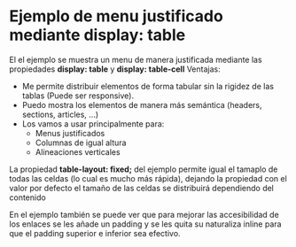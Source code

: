 # Ejemplo de menu justificado mediante display: table
El el ejemplo se muestra un menu de manera justificada mediante las propiedades **display: table** y **display: table-cell**
Ventajas: 
- Me permite distribuir elementos de forma tabular sin la rigidez de las tablas (Puede ser responsive).
- Puedo mostra los elementos de manera más semántica (headers, sections, articles, ...)
- Los vamos a usar principalmente para:
    - Menus justificados
    - Columnas de igual altura
    - Alineaciones verticales

La propiedad **table-layout: fixed;** del ejemplo permite igual el tamaplo de todas las celdas (lo cual es mucho más rápida), dejando la propiedad con el valor por defecto el tamaño de las celdas se distribuirá dependiendo del contenido

En el ejemplo también se puede ver que para mejorar las accesibilidad de los enlaces se les añade un padding y se les quita su naturaliza inline para que el padding superior e inferior sea efectivo.